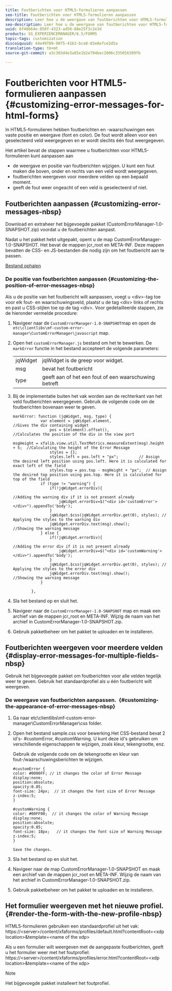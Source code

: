 ```yaml
---
title: Foutberichten voor HTML5-formulieren aanpassen
seo-title: Foutberichten voor HTML5-formulieren aanpassen
description: Leer hoe u de weergave van foutberichten voor HTML5-formulieren kunt aanpassen, inclusief hoe u de positie en weergave van deze berichten kunt wijzigen.
seo-description: Leer hoe u de weergave van foutberichten voor HTML5-formulieren kunt aanpassen, inclusief hoe u de positie en weergave van deze berichten kunt wijzigen.
uuid: 6f48b64e-858f-4323-ad50-88e25f3c2e3d
products: SG_EXPERIENCEMANAGER/6.5/FORMS
topic-tags: customization
discoiquuid: 44e49789-9075-41b3-bce8-03e8efce2d5a
translation-type: tm+mt
source-git-commit: a3c303d4e3a85e1b2e794bec2006c335056309fb

---
```



# Foutberichten voor HTML5-formulieren aanpassen {#customizing-error-messages-for-html-forms}

In HTML5-formulieren hebben foutberichten en -waarschuwingen een vaste positie en weergave (font en color). De fout wordt alleen voor een geselecteerd veld weergegeven en er wordt slechts één fout weergegeven.

Het artikel bevat de stappen waarmee u foutberichten voor HTML5-formulieren kunt aanpassen aan

* de weergave en positie van foutberichten wijzigen. U kunt een fout maken die boven, onder en rechts van een veld wordt weergegeven.
* foutberichten weergeven voor meerdere velden op een bepaald moment.
* geeft de fout weer ongeacht of een veld is geselecteerd of niet.

## Foutberichten aanpassen {#customizing-error-messages-nbsp}

Download en extraheer het bijgevoegde pakket (CustomErrorManager-1.0-SNAPSHOT.zip) voordat u de foutberichten aanpast.

Nadat u het pakket hebt uitgepakt, opent u de map CustomErrorManager-1.0-SNAPSHOT. Het bevat de mappen jcr_root en META-INF. Deze mappen bevatten de CSS- en JS-bestanden die nodig zijn om het foutbericht aan te passen.

[Bestand ophalen](assets/customerrormanager-1.0-snapshot.zip)

### De positie van foutberichten aanpassen {#customizing-the-position-of-error-messages-nbsp}

Als u de positie van het foutbericht wilt aanpassen, voegt u &lt;div>-tag toe voor elk fout- en waarschuwingsveld, plaatst u de tag &lt;div> links of rechts en past u CSS-stijlen toe op de tag &lt;div>. Voor gedetailleerde stappen, zie de hieronder vermelde procedure:

1. Navigeer naar de `CustomErrorManager-1.0-SNAPSHOT`map en open de `etc\clientlibs\mf-custom-error-manager\CustomErrorManager\javascript` map.
1. Open het `customErrorManager.js` bestand om het te bewerken. De `markError` functie in het bestand accepteert de volgende parameters:

   |  |  |
   |---|---|
   | jqWidget | jqWidget is de greep voor widget. |
   | msg | bevat het foutbericht |
   | type | geeft aan of het een fout of een waarschuwing betreft |

1. Bij de implementatie buiten het vak worden aan de rechterkant van het veld foutberichten weergegeven. Gebruik de volgende code om de foutberichten bovenaan weer te geven.

   ```
   markError: function (jqWidget, msg, type) {
               var element = jqWidget.element,                                //Gives the div containing widget
                   pos = $(element).offset(),                          //Calculates the position of the div in the view port
                                                                   msgHeight = xfalib.view.util.TextMetrics.measureExtent(msg).height + 5;  //Calculating the height of the Error Message
                   styles = {};
                   styles.left = pos.left + "px";         // Assign the desired left position using pos.left. Here it is calculated for exact left of the field
                   styles.top = pos.top - msgHeight + "px";  // Assign the desired top position using pos.top. Here it is calculated for top of the field
               if (type != "warning") {
                   if(!jqWidget.errorDiv){
                                                                                   //Adding the warning div if it is not present already
                       jqWidget.errorDiv=$("<div id='customError'></div>").appendTo('body');
                   }
                   jqWidget.$css(jqWidget.errorDiv.get(0), styles); // Applying the styles to the warning div
                   jqWidget.errorDiv.text(msg).show();                     //Showing the warning message
               } else {
                   if(!jqWidget.errorDiv){
                                                                                   //Adding the error div if it is not present already
                       jqWidget.errorDiv=$("<div id='customWarning'></div>").appendTo('body');
                   }
                   jqWidget.$css(jqWidget.errorDiv.get(0), styles); // Applying the styles to the error div
                   jqWidget.errorDiv.text(msg).show();                     //Showing the warning message
               }
   
           },
   ```

1. Sla het bestand op en sluit het.
1. Navigeer naar de `CustomErrorManager-1.0-SNAPSHOT` map en maak een archief van de mappen jcr_root en META-INF. Wijzig de naam van het archief in CustomErrorManager-1.0-SNAPSHOT.zip.
1. Gebruik pakketbeheer om het pakket te uploaden en te installeren.

## Foutberichten weergeven voor meerdere velden {#display-error-messages-for-multiple-fields-nbsp}

Gebruik het bijgevoegde pakket om foutberichten voor alle velden tegelijk weer te geven. Gebruik het standaardprofiel als u één foutbericht wilt weergeven.

### De weergave van foutberichten aanpassen.  {#customizing-the-appearance-of-error-messages-nbsp}

1. Ga naar etc\clientlibs\mf-custom-error-manager\CustomErrorManager\css folder.

1. Open het bestand sample.css voor bewerking.Het CSS-bestand bevat 2 id&#39;s- #customError, #customWarning. U kunt deze id&#39;s gebruiken om verschillende eigenschappen te wijzigen, zoals kleur, tekengrootte, enz.

   Gebruik de volgende code om de tekengrootte en kleur van fout-/waarschuwingsberichten te wijzigen.

   ```
   #customError {
   color: #0000FF; // it changes the color of Error Message
   display:none;
   position:absolute;
   opacity:0.85;
   font-size: 24px;  // it changes the font size of Error Message
   z-index:5;
   }
   
   #customWarning {
   color: #00FF00;  // it changes the color of Warning Message
   display:none;
   position:absolute;
   opacity:0.85;
   font-size: 18px;   // it changes the font size of Warning Message
   z-index:5;
   }
   
   Save the changes.
   ```

1. Sla het bestand op en sluit het.
1. Navigeer naar de map CustomErrorManager-1.0-SNAPSHOT en maak een archief van de mappen jcr_root en META-INF. Wijzig de naam van het archief in CustomErrorManager-1.0-SNAPSHOT.zip.
1. Gebruik pakketbeheer om het pakket te uploaden en te installeren.

## Het formulier weergeven met het nieuwe profiel.  {#render-the-form-with-the-new-profile-nbsp}

HTML5-formulieren gebruiken een standaardprofiel uit het vak: https://&lt;server>/content/xfaforms/profiles/default.html?contentRoot=&lt;xdp location>&amp;template=&lt;name of the xdp>

Als u een formulier wilt weergeven met de aangepaste foutberichten, geeft u het formulier weer met het foutprofiel: https://&lt;server>/content/xfaforms/profiles/error.html?contentRoot=&lt;xdp location>&amp;template=&lt;name of the xdp>

>[!NOTE]
>
>Het bijgevoegde pakket installeert het foutprofiel.

